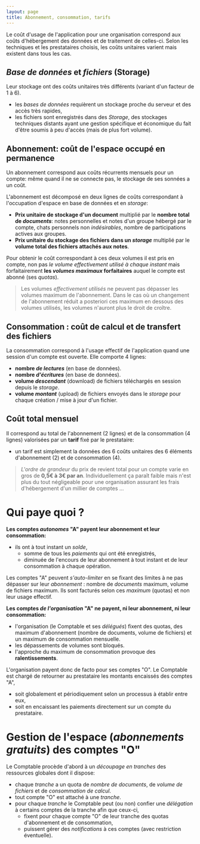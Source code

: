 ```yaml
---
layout: page
title: Abonnement, consommation, tarifs
---
```


Le coût d'usage de l'application pour une organisation correspond aux coûts d'hébergement des données et de traitement de celles-ci. Selon les techniques et les prestataires choisis, les coûts unitaires varient mais existent dans tous les cas.

## _Base de données_ et _fichiers_ (Storage)
Leur stockage ont des coûts unitaires très différents (variant d'un facteur de 1 à 6).
- les _bases de données_ requièrent un stockage proche du serveur et des accès très rapides,
- les fichiers sont enregistrés dans des _Storage_, des stockages techniques distants ayant une gestion spécifique et économique du fait d'être soumis à peu d'accès (mais de plus fort volume).

## Abonnement: coût de l'espace occupé en permanence
Un abonnement correspond aux coûts récurrents mensuels pour un compte:  même quand il ne se connecte pas, le stockage de ses sonnées a un coût.

L'abonnement est décomposé en deux lignes de coûts correspondant à l'occupation d'espace en base de données et en _storage_:
- **Prix unitaire de stockage d'un document** multiplié par le **nombre total de _documents_**: notes personnelles et notes d'un groupe hébergé par le compte, chats personnels non _indésirables_, nombre de participations actives aux groupes.
- **Prix unitaire du stockage des fichiers dans un _storage_** multiplié par le **volume total des fichiers attachés aux notes**.

Pour obtenir le coût correspondant à ces deux volumes il est pris en compte, non pas _le volume effectivement utilisé à chaque instant_ mais forfaitairement **les _volumes maximaux_ forfaitaires** auquel le compte est abonné (ses _quotas_).

> Les volumes _effectivement utilisés_ ne peuvent pas dépasser les volumes maximum de l'abonnement. Dans le cas où un changement de l'abonnement réduit a posteriori ces maximum en dessous des volumes utilisés, les volumes n'auront plus le droit de croître.

## Consommation : coût de calcul et de transfert des fichiers
La consommation correspond à l'usage effectif de l'application quand une session d'un compte est ouverte. Elle comporte 4 lignes:
- **nombre _de lectures_** (en base de données).
- **nombre _d'écritures_** (en base de données).
- **volume _descendant_** (download) de fichiers téléchargés en session depuis le _storage_.
- **volume _montant_** (upload) de fichiers envoyés dans le _storage_ pour chaque création / mise à jour d'un fichier.

## Coût total mensuel
Il correspond au total de l'abonnement (2 lignes) et de la consommation (4 lignes) valorisées par un **tarif** fixé par le prestataire:
- un tarif est simplement la données des 6 coûts unitaires des 6 éléments d'abonnement (2) et de consommation (4).

>_L'ordre de grandeur_ du prix de revient total pour un compte varie en gros de **0,5€ à 3€ par an**. Individuellement ça paraît faible mais n'est plus du tout négligeable pour une organisation assurant les frais d'hébergement d'un millier de comptes ...

# Qui paye quoi ?
**Les comptes _autonomes_ "A" payent leur abonnement et leur consommation:**
- ils ont à tout instant un _solde_,
  - somme de tous les _paiements_ qui ont été enregistrés,
  - diminuée de l'encours de leur abonnement à tout instant et de leur consommation à chaque opération.

Les comptes "A" peuvent _s'auto-limiter_ en se fixant des limites à ne pas dépasser sur leur _abonnement_ : nombre de _documents_ maximum, volume de fichiers maximum. Ils sont facturés selon ces _maximum_ (quotas) et non leur usage effectif.

**Les comptes _de l'organisation_ "A" ne payent, ni leur abonnement, ni leur consommation:**
- l'organisation (le Comptable et ses _délégués_) fixent des quotas, des maximum d'abonnement (nombre de documents, volume de fichiers) et un maximum de consommation mensuelle.
- les dépassements de volumes sont bloqués.
- l'approche du maximum de consommation provoque des **ralentissements**.

L'organisation payent donc de facto pour ses comptes "O". Le Comptable est chargé de retourner au prestataire les montants encaissés des comptes "A", 
- soit globalement et périodiquement selon un processus à établir entre eux,
- soit en encaissant les paiements directement sur un compte du prestataire.

# Gestion de l'espace (_abonnements gratuits_) des comptes "O"
Le Comptable procède d'abord à un _découpage en tranches_ des ressources globales dont il dispose:
- chaque _tranche_ a un quota de _nombre de documents_, de _volume de fichiers_ et de _consommation de calcul_.
- tout compte "O" est attaché à une _tranche_.
- pour chaque _tranche_ le Comptable peut (ou non) confier une _délégation_ à certains comptes de la tranche afin que ceux-ci,
  - fixent pour chaque compte "O" de leur tranche des quotas d'abonnement et de consommation,
  - puissent gérer des _notifications_ à ces comptes (avec restriction éventuelle).
